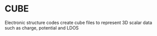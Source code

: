 # CUBE
Electronic structure codes create cube files to represent 3D scalar data such as charge, potential and LDOS


